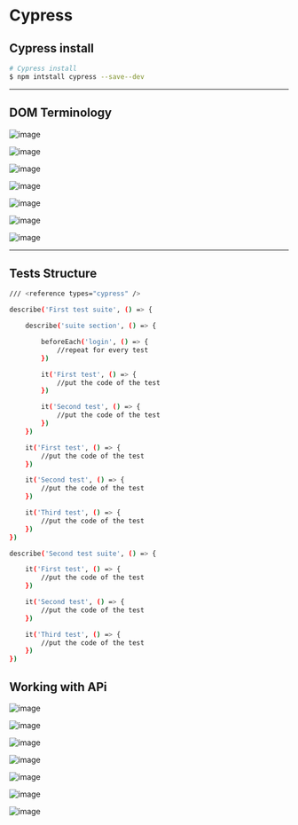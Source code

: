 # Cypress
## Cypress install
```bash
# Cypress install
$ npm intstall cypress --save--dev
```

---

## DOM Terminology

![image](https://github.com/timeektt/cy-testing/assets/159244256/5a4736eb-6c36-49eb-8611-2b536e4c7405)

![image](https://github.com/timeektt/cy-testing/assets/159244256/202f583a-f2fe-4a2c-90af-b67cc9ad0bea)

![image](https://github.com/timeektt/cy-testing/assets/159244256/eed0a18f-e2f7-47d5-b6e0-7295c151866f)

![image](https://github.com/timeektt/cy-testing/assets/159244256/8fb2fa53-150a-497c-a2cb-e8c7d3aac0f8)

![image](https://github.com/timeektt/cy-testing/assets/159244256/4f70ef3f-1042-40da-a495-602587bfb947)

![image](https://github.com/timeektt/cy-testing/assets/159244256/b74e939a-0629-47c3-91ea-4d0835539ef2)

![image](https://github.com/timeektt/cy-testing/assets/159244256/7384a480-9460-4e2b-ad49-a324de9ab634)

---

## Tests Structure

```bash
/// <reference types="cypress" />

describe('First test suite', () => {

    describe('suite section', () => {

        beforeEach('login', () => {
            //repeat for every test
        })

        it('First test', () => {
            //put the code of the test
        })

        it('Second test', () => {   
            //put the code of the test
        })
    })

    it('First test', () => {
        //put the code of the test
    })

    it('Second test', () => {
        //put the code of the test
    })

    it('Third test', () => {
        //put the code of the test
    })
})

describe('Second test suite', () => {

    it('First test', () => {
        //put the code of the test
    })

    it('Second test', () => {
        //put the code of the test
    })

    it('Third test', () => {
        //put the code of the test
    })
})
```

## Working with APi
![image](https://github.com/timeektt/cy-testing/assets/159244256/4a42822e-103a-4f88-8ba8-61e70b2b867b)

![image](https://github.com/timeektt/cy-testing/assets/159244256/f7566053-7121-4bbd-9b17-24e6147114cd)

![image](https://github.com/timeektt/cy-testing/assets/159244256/bd2cdf7e-6291-41a5-b374-f56c15bee95c)

![image](https://github.com/timeektt/cy-testing/assets/159244256/e0cdfc59-acde-44a4-ad3e-7e7c84294f71)

![image](https://github.com/timeektt/cy-testing/assets/159244256/3fcec33a-07ad-4c41-9923-3b26930bdfd3)

![image](https://github.com/timeektt/cy-testing/assets/159244256/d656235e-ed33-456f-88dd-2b7e7d53414a)

![image](https://github.com/timeektt/cy-testing/assets/159244256/a49dfa3e-a8f8-46dc-a0d5-7deee8becfbe)
